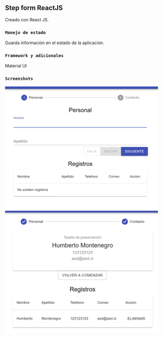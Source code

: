 ## Step form ReactJS

Creado con React JS.

### `Manejo de estado`
Guarda información en el estado de la aplicación.

### `Framework y adicionales`
 Material UI <br>

### `Screenshots`

![Home](/screenshots/dashboard1.png "Dashboard")
![Home](/screenshots/dashboard2.png "Resultado")

